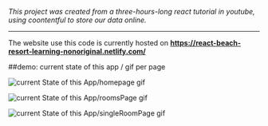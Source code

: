 _This project was created from a three-hours-long react tutorial in youtube, using coontentful to store our data online._ 



---



The website use this code is currently hosted on **https://react-beach-resort-learning-nonoriginal.netlify.com/**  

##demo: current state of this app / gif per page 

![current State of this App/homepage gif](homepage_demo.gif)

![current State of this App/roomsPage gif](roomsPage_demo.gif) 

![current State of this App/singleRoomPage gif](singleRoomPage_demo.gif) 
